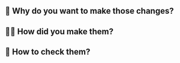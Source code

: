 ## 🤔 Why do you want to make those changes?

<!--
Explain the context of your changes in order to let reviewer understand what explains them.
-->

## 🧑‍🔬 How did you make them?

<!--
List your intention of action by doing this PR
-->

## 🧪 How to check them?

<!--
Explain how reviewer could check that you did not break anything
-->
